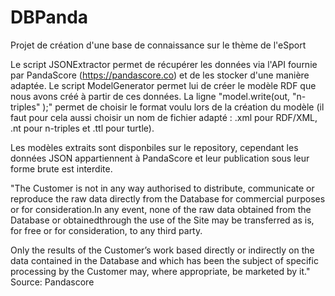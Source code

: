 # DBPanda
Projet de création d'une base de connaissance sur le thème de l'eSport

Le script JSONExtractor permet de récupérer les données via l'API fournie par PandaScore (https://pandascore.co) et de les stocker d'une manière adaptée.
Le script ModelGenerator permet lui de créer le modèle RDF que nous avons créé à partir de ces données. 
La ligne "model.write(out, "n-triples" );" permet de choisir le format voulu lors de la création du modèle (il faut pour cela aussi choisir un nom de fichier adapté : .xml pour RDF/XML, .nt pour n-triples et .ttl pour turtle).

Les modèles extraits sont disponbiles sur le repository, cependant les données JSON appartiennent à PandaScore et leur publication sous leur forme brute est interdite.


"The Customer is not in any way authorised to distribute, communicate or reproduce the raw data directly from the Database for commercial purposes or for consideration.In any event, none of the raw data obtained from the Database or obtainedthrough the use of the Site may be transferred as is, for free or for consideration, to any third party.

Only the results of the Customer’s work based directly or indirectly on the data contained in the Database and which has been the subject of specific processing by the Customer may, where appropriate, be marketed by it."
Source: Pandascore
